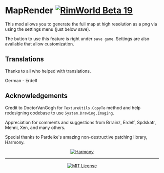 # MapRender [![RimWorld Beta 19](https://img.shields.io/badge/RimWorld-Beta%20v0.19-green.svg?longCache=true&style=plastic)](http://rimworldgame.com/)

This mod allows you to generate the full map at high resolution as a png via using the settings menu (just below save).

The button to use this feature is right under `save game`. Settings are also available that allow customization.

## Translations

Thanks to all who helped with translations.

German - Erdelf

## Acknowledgements

Credit to DoctorVanGogh for `TextureUtils.CopyTo` method and help redesigning codebase to use `System.Drawing.Imaging`.

Appreciation for comments and suggestions from Brrainz, Erdelf, Spdskatr, Mehni, Xen, and many others.

Special thanks to Pardeike's amazing non-destructive patching library, Harmony.
<p align="center">
  <a href="https://github.com/pardeike/Harmony">
    <img src="https://s24.postimg.org/58bl1rz39/logo.png" alt="Harmony" />
  </a>
</p>

<hr>

<p align="center">
  <a href="./LICENSE">
    <img src="https://img.shields.io/badge/license-MIT-lightgray.svg?style=flat" alt="MIT License" />
  </a>
</p>